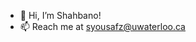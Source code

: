 - 👋 Hi, I’m Shahbano!
- 📫 Reach me at syousafz@uwaterloo.ca

<!---
syousafz/syousafz is a ✨ special ✨ repository because its `README.md` (this file) appears on your GitHub profile.
You can click the Preview link to take a look at your changes.
--->
